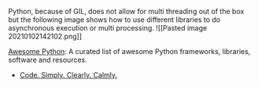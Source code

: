 ---
---

Python, because of GIL, does not allow for multi threading out of the box but the following image shows how to use different libraries to do asynchronous execution or multi processing.
![[Pasted image 20210102142102.png]]

[Awesome Python](https://github.com/vinta/awesome-python): A curated list of awesome Python frameworks, libraries, software and resources.

- [Code. Simply. Clearly. Calmly.](https://calmcode.io/)